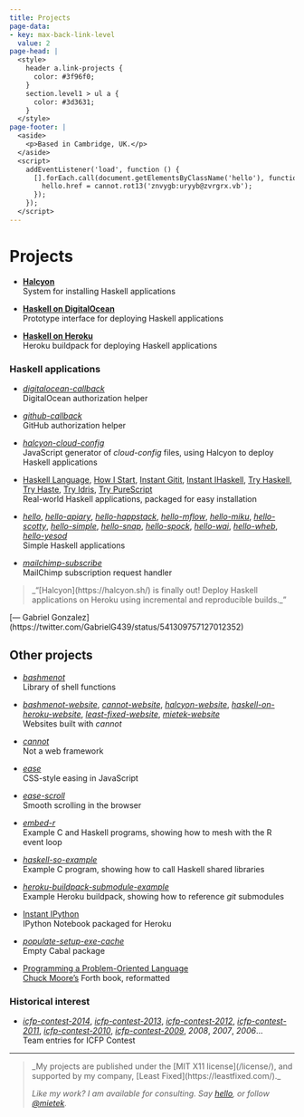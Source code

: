```yaml
---
title: Projects
page-data:
- key: max-back-link-level
  value: 2
page-head: |
  <style>
    header a.link-projects {
      color: #3f96f0;
    }
    section.level1 > ul a {
      color: #3d3631;
    }
  </style>
page-footer: |
  <aside>
    <p>Based in Cambridge, UK.</p>
  </aside>
  <script>
    addEventListener('load', function () {
      [].forEach.call(document.getElementsByClassName('hello'), function (hello) {
        hello.href = cannot.rot13('znvygb:uryyb@zvrgrx.vb');
      });
    });
  </script>
---
```



Projects
========


- [**Halcyon**](https://halcyon.sh/)\
  System for installing Haskell applications
  
- [**Haskell on DigitalOcean**](https://halcyon.sh/deploy/)\
  Prototype interface for deploying Haskell applications

- [**Haskell on Heroku**](https://haskellonheroku.com/)\
  Heroku buildpack for deploying Haskell applications


### Haskell applications

- [_digitalocean-callback_](https://github.com/mietek/digitalocean-callback)\
  DigitalOcean authorization helper

- [_github-callback_](https://github.com/mietek/github-callback)\
  GitHub authorization helper

- [_halcyon-cloud-config_](https://github.com/mietek/halcyon-cloud-config)\
  JavaScript generator of _cloud-config_ files, using Halcyon to deploy Haskell applications

- [Haskell Language](https://github.com/mietek/hl), [How I Start](https://github.com/mietek/howistart), [Instant Gitit](https://github.com/mietek/instant-gitit), [Instant IHaskell](https://github.com/mietek/instant-ihaskell), [Try Haskell](https://github.com/mietek/tryhaskell), [Try Haste](https://github.com/mietek/tryhaste), [Try Idris](https://github.com/mietek/tryidris), [Try PureScript](https://github.com/mietek/trypurescript)\
  Real-world Haskell applications, packaged for easy installation

- [_hello_](https://github.com/mietek/hello), [_hello-apiary_](https://github.com/mietek/hello-apiary), [_hello-happstack_](https://github.com/mietek/hello-happstack), [_hello-mflow_](https://github.com/mietek/hello-mflow), [_hello-miku_](https://github.com/mietek/hello-miku), [_hello-scotty_](https://github.com/mietek/hello-scotty), [_hello-simple_](https://github.com/mietek/hello-simple), [_hello-snap_](https://github.com/mietek/hello-happstack), [_hello-spock_](https://github.com/mietek/hello-spock), [_hello-wai_](https://github.com/mietek/hello-wai), [_hello-wheb_](https://github.com/mietek/hello-wheb), [_hello-yesod_](https://github.com/mietek/hello-yesod)\
  Simple Haskell applications

- [_mailchimp-subscribe_](https://github.com/mietek/mailchimp-subscribe)\
  MailChimp subscription request handler


<aside>
<a class="micro face gabriel-gonzales" href="https://twitter.com/GabrielG439/status/541309757127012352"></a>
<blockquote>_“[Halcyon](https://halcyon.sh/) is finally out! Deploy Haskell applications on Heroku using incremental and reproducible builds._”</blockquote>
<p>[— Gabriel Gonzalez](https://twitter.com/GabrielG439/status/541309757127012352)</p>
</aside>


Other projects
--------------

- [_bashmenot_](https://bashmenot.mietek.io/)\
  Library of shell functions
  
- [_bashmenot-website_](https://github.com/mietek/bashmenot-website), [_cannot-website_](https://github.com/mietek/cannot-website), [_halcyon-website_](https://github.com/mietek/halcyon-website), [_haskell-on-heroku-website_](https://github.com/mietek/haskell-on-heroku-website), [_least-fixed-website_](https://github.com/mietek/least-fixed-website), [_mietek-website_](https://github.com/mietek/mietek-website)\
  Websites built with _cannot_

- [_cannot_](https://cannot.mietek.io/)\
  Not a web framework

- [_ease_](https://github.com/mietek/ease)\
  CSS-style easing in JavaScript

- [_ease-scroll_](https://github.com/mietek/ease-scroll)\
  Smooth scrolling in the browser

- [_embed-r_](https://github.com/mietek/embed-r)\
  Example C and Haskell programs, showing how to mesh with the R event loop

- [_haskell-so-example_](https://github.com/mietek/haskell-so-example)\
  Example C program, showing how to call Haskell shared libraries

- [_heroku-buildpack-submodule-example_](https://github.com/mietek/heroku-buildpack-submodule-example)\
  Example Heroku buildpack, showing how to reference _git_ submodules

- [Instant IPython](https://github.com/mietek/instant-ipython)\
  IPython Notebook packaged for Heroku

- [_populate-setup-exe-cache_](https://github.com/mietek/populate-setup-exe-cache)\
  Empty Cabal package

- [Programming a Problem-Oriented Language](https://github.com/mietek/programming-a-problem-oriented-language)\
  [Chuck Moore’s](http://colorforth.com/) Forth book, reformatted


### Historical interest

- [_icfp-contest-2014_](https://github.com/mietek/icfp-contest-2014), [_icfp-contest-2013_](https://github.com/mietek/icfp-contest-2013), [_icfp-contest-2012_](https://github.com/mietek/icfp-contest-2012), [_icfp-contest-2011_](https://github.com/mietek/icfp-contest-2011), [_icfp-contest-2010_](https://github.com/mietek/icfp-contest-2010), [_icfp-contest-2009_](https://github.com/mietek/icfp-contest-2009), _2008_, _2007_, _2006_…\
  Team entries for ICFP Contest


---

<div class="aside-like">
<a class="face mietek" href="https://mietek.io/"></a>
<blockquote>_My projects are published under the [MIT X11 license](/license/), and supported by my company, [Least Fixed](https://leastfixed.com/)._

_Like my work?  I am available for consulting.  Say <a class="hello" href="">hello</a>, or follow <a href="https://twitter.com/mietek">@mietek</a>._
</blockquote>
</div>
